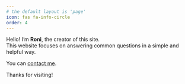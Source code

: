 ```yaml
---
# the default layout is 'page'
icon: fas fa-info-circle
order: 4
---
```



Hello! I’m **Roni**, the creator of this site.  
This website focuses on answering common questions in a simple and helpful way.


You can [contact me](mailto:roniui.github.io@gmail.com).

Thanks for visiting!
